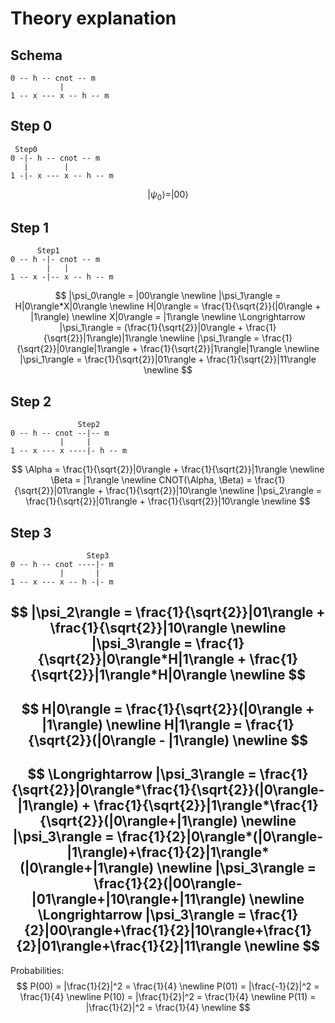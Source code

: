 # Theory explanation

## Schema

```
0 -- h -- cnot -- m
           |
1 -- x --- x -- h -- m
```

## Step 0

```
 Step0
0 -|- h -- cnot -- m
   |        |
1 -|- x --- x -- h -- m
```

$$
|\psi_0\rangle = |00\rangle
$$

## Step 1

```
      Step1
0 -- h -|- cnot -- m
        |   |
1 -- x -|-- x -- h -- m
```

$$
|\psi_0\rangle = |00\rangle \newline
|\psi_1\rangle = H|0\rangle*X|0\rangle \newline
H|0\rangle = \frac{1}{\sqrt{2}}(|0\rangle + |1\rangle) \newline
X|0\rangle = |1\rangle \newline
\Longrightarrow |\psi_1\rangle = (\frac{1}{\sqrt{2}}|0\rangle + \frac{1}{\sqrt{2}}|1\rangle)|1\rangle \newline
|\psi_1\rangle = \frac{1}{\sqrt{2}}|0\rangle|1\rangle + \frac{1}{\sqrt{2}}|1\rangle|1\rangle \newline
|\psi_1\rangle = \frac{1}{\sqrt{2}}|01\rangle + \frac{1}{\sqrt{2}}|11\rangle \newline
$$

## Step 2

```
               Step2
0 -- h -- cnot --|-- m
           |     |
1 -- x --- x ----|- h -- m
```

$$
\Alpha = \frac{1}{\sqrt{2}}|0\rangle + \frac{1}{\sqrt{2}}|1\rangle \newline
\Beta = |1\rangle \newline
CNOT(\Alpha, \Beta) = \frac{1}{\sqrt{2}}|01\rangle + \frac{1}{\sqrt{2}}|10\rangle \newline
|\psi_2\rangle = \frac{1}{\sqrt{2}}|01\rangle + \frac{1}{\sqrt{2}}|10\rangle \newline
$$

## Step 3

```
                 Step3
0 -- h -- cnot ----|- m
           |       |
1 -- x --- x -- h -|- m
```

$$
|\psi_2\rangle = \frac{1}{\sqrt{2}}|01\rangle + \frac{1}{\sqrt{2}}|10\rangle \newline
|\psi_3\rangle = \frac{1}{\sqrt{2}}|0\rangle*H|1\rangle + \frac{1}{\sqrt{2}}|1\rangle*H|0\rangle \newline
$$
---
$$
H|0\rangle = \frac{1}{\sqrt{2}}(|0\rangle + |1\rangle) \newline
H|1\rangle = \frac{1}{\sqrt{2}}(|0\rangle - |1\rangle) \newline
$$
---
$$
\Longrightarrow |\psi_3\rangle = \frac{1}{\sqrt{2}}|0\rangle*\frac{1}{\sqrt{2}}(|0\rangle-|1\rangle) + \frac{1}{\sqrt{2}}|1\rangle*\frac{1}{\sqrt{2}}(|0\rangle+|1\rangle) \newline
|\psi_3\rangle = \frac{1}{2}|0\rangle*(|0\rangle-|1\rangle)+\frac{1}{2}|1\rangle*(|0\rangle+|1\rangle) \newline
|\psi_3\rangle = \frac{1}{2}(|00\rangle-|01\rangle+|10\rangle+|11\rangle) \newline
\Longrightarrow |\psi_3\rangle = \frac{1}{2}|00\rangle+\frac{1}{2}|10\rangle+\frac{1}{2}|01\rangle+\frac{1}{2}|11\rangle \newline
$$
---

Probabilities:
$$
P(00) = |\frac{1}{2}|^2 = \frac{1}{4} \newline
P(01) = |\frac{-1}{2}|^2 = \frac{1}{4} \newline
P(10) = |\frac{1}{2}|^2 = \frac{1}{4} \newline
P(11) = |\frac{1}{2}|^2 = \frac{1}{4} \newline
$$
